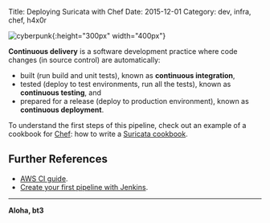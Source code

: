 Title: Deploying Suricata with Chef
Date: 2015-12-01
Category: dev, infra, chef, h4x0r

![cyberpunk](./cyberpunk/17.jpg){:height="300px" width="400px"}



**Continuous delivery** is a software development practice where code changes (in source control) are automatically:

* built (run build and unit tests), known as **continuous integration**,
* tested (deploy to test environments, run all the tests), known as **continuous testing**, and
* prepared for a release (deploy to production environment), known as **continuous deployment**.


To understand the first steps of this pipeline, check out an example of a cookbook for [Chef](https://www.chef.io/chef/): how to write a [Suricata cookbook](https://github.com/bt3gl/Chef_Example_for_Suricata/tree/master).


## Further References

* [AWS CI guide](https://aws.amazon.com/devops/continuous-delivery/).
* [Create your first pipeline with Jenkins](https://jenkins.io/doc/pipeline/tour/hello-world/).

----

**Aloha, bt3**